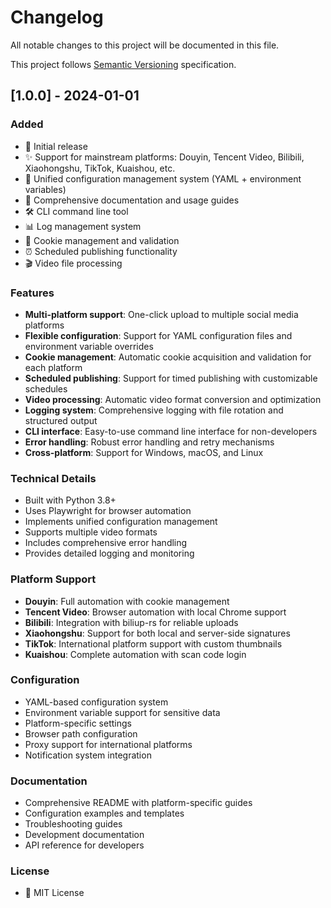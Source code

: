 # Changelog

All notable changes to this project will be documented in this file.

This project follows [Semantic Versioning](https://semver.org/lang/zh-CN/) specification.

## [1.0.0] - 2024-01-01

### Added
- 🎉 Initial release
- ✨ Support for mainstream platforms: Douyin, Tencent Video, Bilibili, Xiaohongshu, TikTok, Kuaishou, etc.
- 🔧 Unified configuration management system (YAML + environment variables)
- 📝 Comprehensive documentation and usage guides
- 🛠️ CLI command line tool
- 📊 Log management system
- 🔐 Cookie management and validation
- ⏰ Scheduled publishing functionality
- 🎬 Video file processing

### Features
- **Multi-platform support**: One-click upload to multiple social media platforms
- **Flexible configuration**: Support for YAML configuration files and environment variable overrides
- **Cookie management**: Automatic cookie acquisition and validation for each platform
- **Scheduled publishing**: Support for timed publishing with customizable schedules
- **Video processing**: Automatic video format conversion and optimization
- **Logging system**: Comprehensive logging with file rotation and structured output
- **CLI interface**: Easy-to-use command line interface for non-developers
- **Error handling**: Robust error handling and retry mechanisms
- **Cross-platform**: Support for Windows, macOS, and Linux

### Technical Details
- Built with Python 3.8+
- Uses Playwright for browser automation
- Implements unified configuration management
- Supports multiple video formats
- Includes comprehensive error handling
- Provides detailed logging and monitoring

### Platform Support
- **Douyin**: Full automation with cookie management
- **Tencent Video**: Browser automation with local Chrome support
- **Bilibili**: Integration with biliup-rs for reliable uploads
- **Xiaohongshu**: Support for both local and server-side signatures
- **TikTok**: International platform support with custom thumbnails
- **Kuaishou**: Complete automation with scan code login

### Configuration
- YAML-based configuration system
- Environment variable support for sensitive data
- Platform-specific settings
- Browser path configuration
- Proxy support for international platforms
- Notification system integration

### Documentation
- Comprehensive README with platform-specific guides
- Configuration examples and templates
- Troubleshooting guides
- Development documentation
- API reference for developers

### License
- 📄 MIT License 